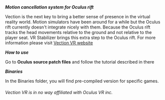 ***Motion cancellation system for Oculus rift***

Vection is the next key to bring a better sense of presence in the virtual reality world. Motion simulators have been around for a while but the Oculus rift currently doesn't integrate nicely with them. Because the Oculus rift tracks the head movements relative to the ground and not relative to the player seat.
VR Stabilizer brings this extra step to the Oculus rift. For more information please visit [Vection VR website](http://www.vectionvr.com/)

***How to use***

Go to **Oculus source patch files** and follow the tutorial described in there 

***Binaries***

In the Binaries folder, you will find pre-compiled version for specific games.

###### *Vection VR is in no way affiliated with Oculus VR inc.* ######

